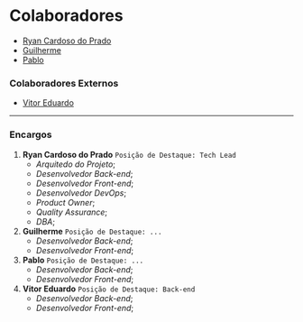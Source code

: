 # Colaboradores

- [Ryan Cardoso do Prado](https://www.linkedin.com/in/ryan-prado/)
- [Guilherme]()
- [Pablo]()

### Colaboradores Externos

- [Vitor Eduardo]()

---

### Encargos

1. **Ryan Cardoso do Prado**
   `Posição de Destaque: Tech Lead`
   - _Arquitedo do Projeto_;
   - _Desenvolvedor Back-end_;
   - _Desenvolvedor Front-end_;
   - _Desenvolvedor DevOps_;
   - _Product Owner_;
   - _Quality Assurance_;
   - _DBA_;
2. **Guilherme**
   `Posição de Destaque: ...`
   - _Desenvolvedor Back-end_;
   - _Desenvolvedor Front-end_;
3. **Pablo**
   `Posição de Destaque: ...`
   - _Desenvolvedor Back-end_;
   - _Desenvolvedor Front-end_;
4. **Vitor Eduardo**
   `Posição de Destaque: Back-end`
   - _Desenvolvedor Back-end_;
   - _Desenvolvedor Front-end_;
